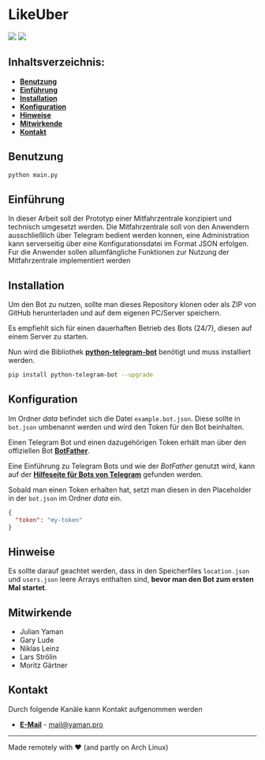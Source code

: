 # LikeUber

<img src="https://img.shields.io/badge/python-3.9.2-blue" />
<img src="https://img.shields.io/badge/docstyle-Google Docstrings-success" />

## Inhaltsverzeichnis:

- [**Benutzung**](https://github.com/julianYaman/dhbw-telegram-bot#Benutzung)
- [**Einführung**](https://github.com/julianYaman/dhbw-telegram-bot#Einführung)
- [**Installation**](https://github.com/julianYaman/dhbw-telegram-bot#Installation)
- [**Konfiguration**](https://github.com/julianYaman/dhbw-telegram-bot#Konfiguration)
- [**Hinweise**](https://github.com/julianYaman/dhbw-telegram-bot#Hinweise)
- [**Mitwirkende**](https://github.com/julianYaman/dhbw-telegram-bot#Mitwirkende)
- [**Kontakt**](https://github.com/julianYaman/dhbw-telegram-bot#Kontakt)

## Benutzung
```sh
python main.py 
```

## Einführung

In dieser Arbeit soll der Prototyp einer Mitfahrzentrale konzipiert und technisch umgesetzt werden. 
Die Mitfahrzentrale soll von den Anwendern ausschließlich ̈uber Telegram bedient werden konnen, eine Administration kann serverseitig ̈uber eine Konfigurationsdatei im Format JSON erfolgen. Fur die Anwender sollen allumfängliche Funktionen zur Nutzung der Mitfahrzentrale implementiert werden

## Installation

Um den Bot zu nutzen, sollte man dieses Repository klonen oder als ZIP von GitHub 
herunterladen und auf dem eigenen PC/Server speichern.

Es empfiehlt sich für einen dauerhaften Betrieb des Bots (24/7), diesen auf einem Server zu starten.

Nun wird die Bibliothek [**python-telegram-bot**](https://github.com/python-telegram-bot/python-telegram-bot) benötigt
und muss installiert werden.

```sh
pip install python-telegram-bot --upgrade
```

## Konfiguration

Im Ordner *data* befindet sich die Datei `example.bot.json`.
Diese sollte in `bot.json` umbenannt werden und wird den Token für den Bot beinhalten.

Einen Telegram Bot und einen dazugehörigen Token erhält man über den offiziellen Bot [**BotFather**](https://t.me/botfather). 

Eine Einführung zu Telegram Bots und wie der *BotFather* genutzt wird, 
kann auf der [**Hilfeseite für Bots von Telegram**](https://core.telegram.org/bots) gefunden werden.

Sobald man einen Token erhalten hat, setzt man diesen in den Placeholder in der `bot.json` im Ordner *data* ein.

```json
{
  "token": "my-token"
}
```

## Hinweise
Es sollte darauf geachtet werden, dass in den Speicherfiles `location.json` und `users.json` leere Arrays enthalten sind,
**bevor man den Bot zum ersten Mal startet**.

## Mitwirkende

- Julian Yaman
- Gary Lude
- Niklas Leinz
- Lars Strölin
- Moritz Gärtner

## Kontakt

Durch folgende Kanäle kann Kontakt aufgenommen werden
- **[E-Mail](mailto:mail@yaman.pro)** - mail@yaman.pro
<hr>
Made remotely with ❤️ (and partly on Arch Linux)
